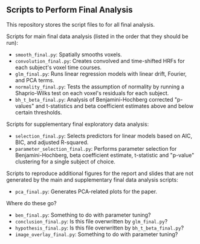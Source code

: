 ## Scripts to Perform Final Analysis

This repository stores the script files to for all final analysis. 

Scripts for main final data analysis (listed in the order that they should be 
run): 

- `smooth_final.py`: Spatially smooths voxels. 
- `convolution_final.py`: Creates convolved and time-shifted HRFs for each 
subject's voxel time courses. 
- `glm_final.py`: Runs linear regression models with linear drift, Fourier, 
and PCA terms. 
- `normality_final.py`: Tests the assumption of normality by running a 
Shaprio-Wilks test on each voxel's residuals for each subject. 
- `bh_t_beta_final.py`: Analysis of Benjamini-Hochberg corrected "p-values" 
and t-statistics and beta coefficient estimates above and below certain 
thresholds. 

Scripts for supplementary final exploratory data analysis: 

- `selection_final.py`: Selects predictors for linear models based on AIC, 
BIC, and adjusted R-squared. 
- `parameter_selection_final.py`: Performs parameter selection for 
Benjamini-Hochberg, beta coefficient estimate, t-statistic and "p-value" 
clustering for a single subject of choice. 

Scripts to reproduce additional figures for the report and slides that are not 
generated by the main and supplementary final data analysis scripts: 

- `pca_final.py`: Generates PCA-related plots for the paper. 

Where do these go? 

- `ben_final.py`: Something to do with parameter tuning? 
- `conclusion_final.py`: Is this file overwritten by `glm_final.py`?
- `hypothesis_final.py`: Is this file overwritten by `bh_t_beta_final.py`?
- `image_overlay_final.py`: Something to do with parameter tuning? 




